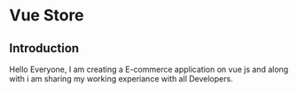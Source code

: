 # Vue Store

## Introduction

Hello Everyone, I am creating a E-commerce application on vue js and along with i am sharing my working experiance with all Developers.


